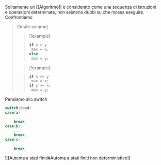 Solitamente un [[Algoritmo]] è considerato come una sequenza di istruzioni e operazioni determinate, non esistono dubbi su che mossa eseguire. Confrontiamo

>[!multi-column]
>
>>[!example]
>>```c
>>if x > y
>>	max = x;
>>else
>>	max = y;
>>```
>
>>[!example]
>>```c
>>if x >= y
>>	max = x;
>>if y >= x;
>>	max = y;
>>```

Pensiamo allo switch

```c
switch(cond)
case(a)
	...
	break
case(b)
	...
	break
case(c)
	...
	break
```


![[Automa a stati finiti#Automa a stati finiti non deterministico]]
